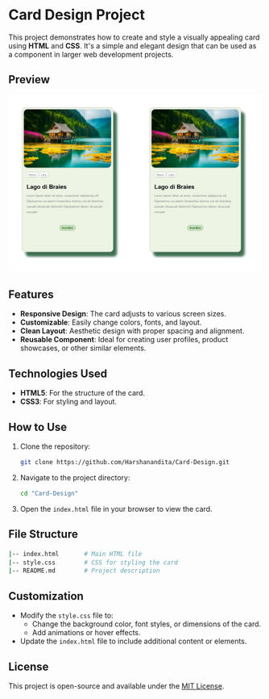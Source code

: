# Card Design Project

This project demonstrates how to create and style a visually appealing card using **HTML** and **CSS**. It's a simple and elegant design that can be used as a component in larger web development projects.

## Preview

![Card Design Preview](assets/Card.png)

## Features

- **Responsive Design**: The card adjusts to various screen sizes.
- **Customizable**: Easily change colors, fonts, and layout.
- **Clean Layout**: Aesthetic design with proper spacing and alignment.
- **Reusable Component**: Ideal for creating user profiles, product showcases, or other similar elements.

## Technologies Used

- **HTML5**: For the structure of the card.
- **CSS3**: For styling and layout.

## How to Use

1. Clone the repository:
   ```bash
   git clone https://github.com/Harshanandita/Card-Design.git 
   ```

2. Navigate to the project directory:
   ```bash
   cd "Card-Design"
   ```

3. Open the `index.html` file in your browser to view the card. 

## File Structure

   ```bash
   |-- index.html       # Main HTML file
   |-- style.css        # CSS for styling the card
   |-- README.md        # Project description
   ```

## Customization

- Modify the `style.css` file to:
  - Change the background color, font styles, or dimensions of the card.
  - Add animations or hover effects.
- Update the `index.html` file to include additional content or elements.

## License

This project is open-source and available under the [MIT License](https://opensource.org/licenses/MIT).